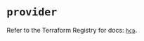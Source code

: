 # `provider`

Refer to the Terraform Registry for docs: [`hcp`](https://registry.terraform.io/providers/hashicorp/hcp/0.95.1/docs).
